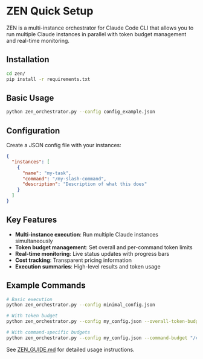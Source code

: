 # ZEN Quick Setup

ZEN is a multi-instance orchestrator for Claude Code CLI that allows you to run multiple Claude instances in parallel with token budget management and real-time monitoring.

## Installation

```bash
cd zen/
pip install -r requirements.txt
```

## Basic Usage

```bash
python zen_orchestrator.py --config config_example.json
```

## Configuration

Create a JSON config file with your instances:

```json
{
  "instances": [
    {
      "name": "my-task",
      "command": "/my-slash-command",
      "description": "Description of what this does"
    }
  ]
}
```

## Key Features

- **Multi-instance execution**: Run multiple Claude instances simultaneously
- **Token budget management**: Set overall and per-command token limits
- **Real-time monitoring**: Live status updates with progress bars
- **Cost tracking**: Transparent pricing information
- **Execution summaries**: High-level results and token usage

## Example Commands

```bash
# Basic execution
python zen_orchestrator.py --config minimal_config.json

# With token budget
python zen_orchestrator.py --config my_config.json --overall-token-budget 50000

# With command-specific budgets
python zen_orchestrator.py --config my_config.json --command-budget "/command1=10000"
```

See [ZEN_GUIDE.md](./ZEN_GUIDE.md) for detailed usage instructions.